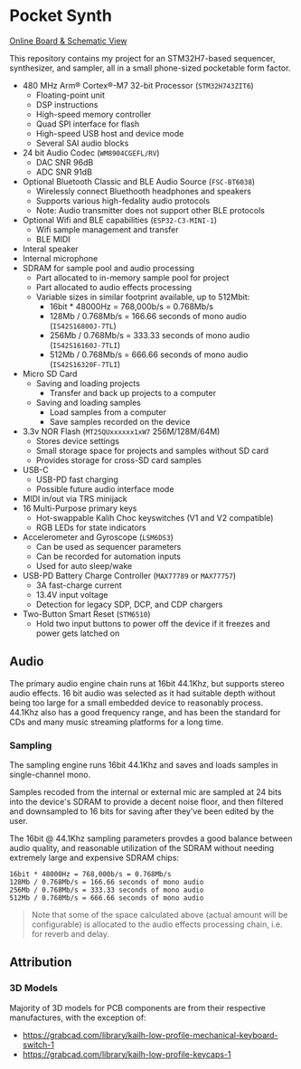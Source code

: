 # Pocket Synth

[Online Board & Schematic View](https://kicanvas.org/?github=https%3A%2F%2Fgithub.com%2Fnorthernpaws%2Fpocketsynth%2Fblob%2Fmain%2Fhardware%2Fpocket_synth.kicad_pro)

This repository contains my project for an STM32H7-based sequencer, synthesizer, and sampler, all in a small phone-sized pocketable form factor. 

 * 480 MHz Arm® Cortex®-M7 32-bit Processor (`STM32H743ZIT6`)
   * Floating-point unit
   * DSP instructions
   * High-speed memory controller
   * Quad SPI interface for flash
   * High-speed USB host and device mode
   * Several SAI audio blocks
 * 24 bit Audio Codec (`WM8904CGEFL/RV`)
    * DAC SNR 96dB
    * ADC SNR 91dB
 * Optional Bluetooth Classic and BLE Audio Source (`FSC-BT6038`)
   * Wirelessly connect Bluethooth headphones and speakers
   * Supports various high-fedality audio protocols
   * Note: Audio transmitter does not support other BLE protocols
 * Optional Wifi and BLE capabilities (`ESP32-C3-MINI-1`)
   * Wifi sample management and transfer
   * BLE MIDI
 * Interal speaker
 * Internal microphone
 * SDRAM for sample pool and audio processing
    * Part allocated to in-memory sample pool for project
    * Part allocated to audio effects processing
    * Variable sizes in similar footprint available, up to 512Mbit:
        * 16bit * 48000Hz = 768,000b/s = 0.768Mb/s
        * 128Mb / 0.768Mb/s = 166.66 seconds of mono audio (`IS42S16800J-7TL`)
        * 256Mb / 0.768Mb/s = 333.33 seconds of mono audio (`IS42S16160J-7TLI`)
        * 512Mb / 0.768Mb/s = 666.66 seconds of mono audio (`IS42S16320F-7TLI`)
  * Micro SD Card
    * Saving and loading projects
      * Transfer and back up projects to a computer
    * Saving and loading samples
      * Load samples from a computer
      * Save samples recorded on the device
  * 3.3v NOR Flash (`MT25QUxxxxxx1xW7` 256M/128M/64M)
    * Stores device settings
    * Small storage space for projects and samples without SD card
    * Provides storage for cross-SD card samples
  * USB-C
    * USB-PD fast charging
    * Possible future audio interface mode
  * MIDI in/out via TRS minijack
  * 16 Multi-Purpose primary keys
    * Hot-swappable Kalih Choc keyswitches (V1 and V2 compatible)
    * RGB LEDs for state indicators
  * Accelerometer and Gyroscope (`LSM6DS3`)
    * Can be used as sequencer parameters
    * Can be recorded for automation inputs
    * Used for auto sleep/wake
  * USB-PD Battery Charge Controller (`MAX77789` or `MAX77757`)
    * 3A fast-charge current
    * 13.4V input voltage
    * Detection for legacy SDP, DCP, and CDP chargers
  * Two-Button Smart Reset (`STM6510`)
    * Hold two input buttons to power off the device if it freezes and power gets latched on

## Audio

The primary audio engine chain runs at 16bit 44.1Khz, but supports stereo audio effects. 16 bit audio was selected as it had suitable depth without being too large for a small embedded device to reasonably process. 44.1Khz also has a good frequency range, and has been the standard for CDs and many music streaming platforms for a long time.

### Sampling

The sampling engine runs 16bit 44.1Khz and saves and loads samples in single-channel mono.

Samples recoded from the internal or external mic are sampled at 24 bits into the device's SDRAM to provide a decent noise floor, and then filtered and downsampled to 16 bits for saving after they've been edited by the user.

The 16bit @ 44.1Khz sampling parameters provdes a good balance between audio quality, and reasonable utilization of the SDRAM without needing extremely large and expensive SDRAM chips:

```
16bit * 48000Hz = 768,000b/s = 0.768Mb/s
128Mb / 0.768Mb/s = 166.66 seconds of mono audio
256Mb / 0.768Mb/s = 333.33 seconds of mono audio
512Mb / 0.768Mb/s = 666.66 seconds of mono audio
```

> Note that some of the space calculated above (actual amount will be configurable) is allocated to the audio effects processing chain, i.e. for reverb and delay. 


## Attribution

### 3D Models

Majority of 3D models for PCB components are from their respective manufactures, with the exception of:
 - https://grabcad.com/library/kailh-low-profile-mechanical-keyboard-switch-1
 - https://grabcad.com/library/kailh-low-profile-keycaps-1
